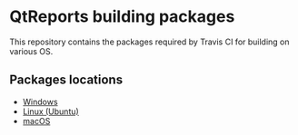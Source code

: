 # QtReports building packages
This repository contains the packages required by Travis CI for building on various OS.
## Packages locations
 + [Windows](../../tree/windows)
 + [Linux (Ubuntu)](../../tree/linux)
 + [macOS](../../tree/osx)
